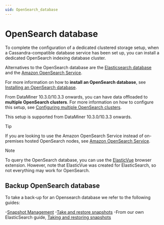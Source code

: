 ```yaml
---
uid: OpenSearch_database
---
```


# OpenSearch database

To complete the configuration of a dedicated clustered storage setup, when a Cassandra-compatible database service has been set up, you can install a dedicated OpenSearch indexing database cluster.

Alternatives to the OpenSearch database are the [Elasticsearch database](xref:Elasticsearch_database) and the [Amazon OpenSearch Service](xref:Amazon_OpenSearch_Service).

For more information on how to **install an OpenSearch database**, see [Installing an OpenSearch database](xref:Installing_OpenSearch_database).

From DataMiner 10.3.0/10.3.3 onwards, you can have data offloaded to **multiple OpenSearch clusters**. For more information on how to configure this setup, see [Configuring multiple OpenSearch clusters](xref:Configuring_multiple_OpenSearch_clusters).

This setup is supported from DataMiner 10.3.0/10.3.3 onwards.

> [!TIP]
> If you are looking to use the Amazon OpenSearch Service instead of on-premises hosted OpenSearch nodes, see [Amazon OpenSearch Service](xref:Amazon_OpenSearch_Service).

> [!NOTE]
> To query the OpenSearch database, you can use the [ElasticVue](https://elasticvue.com/) browser extension. However, note that ElasticVue was created for ElasticSearch, so not everything may work for OpenSearch.

## Backup OpenSearch database

To take a back-up for an Opensearch database we refer to the following guides:

-[Snapshot Management](https://opensearch.org/docs/latest/dashboards/sm-dashboards/)
-[Take and restore snapshots](https://opensearch.org/docs/2.8/tuning-your-cluster/availability-and-recovery/snapshots/snapshot-restore/)
-From our own ElasticSearch guide, [Taking and restoring snapshots](xref:Configuring_Elasticsearch_backups_Windows_Linux)
